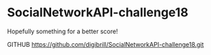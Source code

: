 # SocialNetworkAPI-challenge18
Hopefully something for a better score!



GITHUB
https://github.com/digibrill/SocialNetworkAPI-challenge18.git

